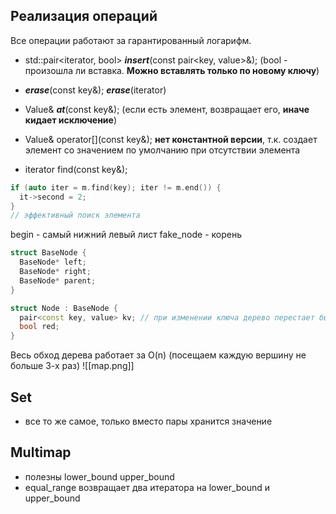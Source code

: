 ## Реализация операций
Все операции работают за гарантированный логарифм.
  
- std::pair<iterator, bool> ***insert***(const pair<key, value>&); 
(bool - произошла ли вставка. **Можно вставлять только по новому ключу**)

- ***erase***(const key&);     ***erase***(iterator)

- Value& ***at***(const key&);
(если есть элемент, возвращает его, **иначе кидает исключение**)

- Value& operator\[]\(const key&);
**нет константной версии**, т.к. создает элемент со значением по умолчанию при отсутствии элемента

- iterator find(const key&);
 ```c++
if (auto iter = m.find(key); iter != m.end()) {
   it->second = 2;
}
// эффективный поиск элемента
```

begin -  самый нижний левый лист
fake_node - корень
```c++
struct BaseNode {
  BaseNode* left;
  BaseNode* right;
  BaseNode* parent;
}

struct Node : BaseNode {
  pair<const key, value> kv; // при изменении ключа дерево перестает быть упорядоченным
  bool red;
}
```

Весь обход дерева работает за O(n) (посещаем каждую вершину не больше 3-х раз)
![[map.png]]
## Set
- все то же самое, только вместо пары хранится значение

## Multimap
- полезны lower_bound upper_bound
- equal_range возвращает два итератора на lower_bound и upper_bound